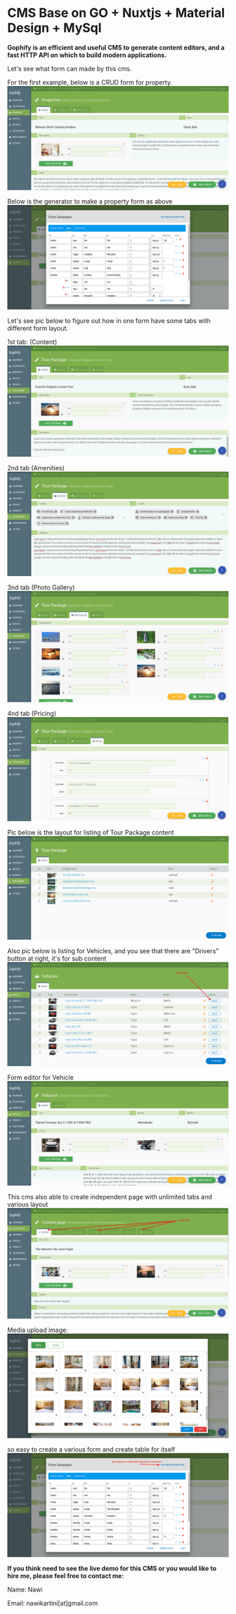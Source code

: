 # CMS Base on GO + Nuxtjs + Material Design + MySql

<b>Gophify is an efficient and useful CMS to generate content editors, and a fast HTTP API on which to build modern applications.</b>


Let's see what form can made by this cms.

For the first example, below is a CRUD form for property.
![alt text](https://github.com/gophify/cms/blob/master/README/ss2.png)


Below is the generator to make a property form as above
![alt text](https://github.com/gophify/cms/blob/master/README/ss1.png)


Let's see pic below to figure out how in one form have some tabs with different form layout.

1st tab: (Content)
![alt text](https://github.com/gophify/cms/blob/master/README/ss3.png)

2nd tab (Amenities)
![alt text](https://github.com/gophify/cms/blob/master/README/ss4.png)

3nd tab (Photo Gallery)
![alt text](https://github.com/gophify/cms/blob/master/README/ss5.png)

4nd tab (Pricing)
![alt text](https://github.com/gophify/cms/blob/master/README/ss6.png)

Pic below is the layout for listing of Tour Package content
![alt text](https://github.com/gophify/cms/blob/master/README/ss7.png)

Also pic below is listing for Vehicles, and you see that there are "Drivers" button at right, it's for sub content
![alt text](https://github.com/gophify/cms/blob/master/README/vehicles.png)

Form editor for Vehicle
![alt text](https://github.com/gophify/cms/blob/master/README/vehicle-form.png)

This cms also able to create independent page with unlimited tabs and various layout
![alt text](https://github.com/gophify/cms/blob/master/README/customform.png)

Media upload image:
![alt text](https://github.com/gophify/cms/blob/master/README/media.png)

so easy to create a various form and create table for itself
![alt text](https://github.com/gophify/cms/blob/master/README/generator.png)

<b>If you think need to see the live demo for this CMS or you would like to hire me, please feel free to contact me:</b>

Name: Nawi

Email: nawikartini[at]gmail.com
